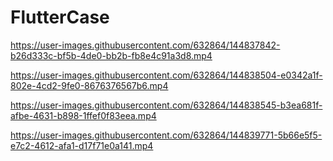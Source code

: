 # FlutterCase


https://user-images.githubusercontent.com/632864/144837842-b26d333c-bf5b-4de0-bb2b-fb8e4c91a3d8.mp4


https://user-images.githubusercontent.com/632864/144838504-e0342a1f-802e-4cd2-9fe0-8676376567b6.mp4



https://user-images.githubusercontent.com/632864/144838545-b3ea681f-afbe-4631-b898-1ffef0f83eea.mp4



https://user-images.githubusercontent.com/632864/144839771-5b66e5f5-e7c2-4612-afa1-d17f71e0a141.mp4

